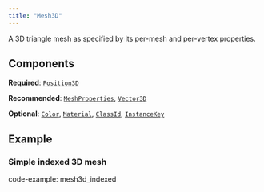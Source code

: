 ```yaml
---
title: "Mesh3D"
---
```


A 3D triangle mesh as specified by its per-mesh and per-vertex properties.

## Components

**Required**: [`Position3D`](../components/position3d.md)

**Recommended**: [`MeshProperties`](../components/mesh_properties.md), [`Vector3D`](../components/vector3d.md)

**Optional**: [`Color`](../components/color.md), [`Material`](../components/material.md), [`ClassId`](../components/class_id.md), [`InstanceKey`](../components/instance_key.md)

## Example

### Simple indexed 3D mesh

code-example: mesh3d_indexed

